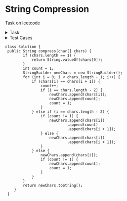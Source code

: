 # String Compression



[Task on leetcode](https://leetcode.com/problems/string-compression/)
<details>
<summary>Task</summary>
Given an array of characters chars, compress it using the following algorithm:

Begin with an empty string s. For each group of consecutive repeating characters in chars:

- If the group's length is 1, append the character to s.
- Otherwise, append the character followed by the group's length.
  
The compressed string s should not be returned separately, but instead, be stored in the input character array chars. Note that group lengths that are 10 or longer will be split into multiple characters in chars.
After you are done modifying the input array, return the new length of the array.
You must write an algorithm that uses only constant extra space.

</details>
<details>
<summary>Test Cases</summary>

- Input: ["a","a","b","b","c","c","c"]<br>Output: ["a","2","b","2","c","3"]  
- Input: ["a","b","b","b","b","b","b","b","b","b","b","b","b"]<br>Output: ["a","b","1","2"]

</details>

```
class Solution {
 public String compress(char[] chars) {
        if (chars.length == 1) {
            return String.valueOf(chars[0]);
        }
        int count = 1;
        StringBuilder newChars = new StringBuilder();
        for (int i = 0; i < chars.length - 1; i++) {
            if (chars[i] == chars[i + 1]) {
                count++;
                if (i == chars.length - 2) {
                    newChars.append(chars[i]);
                    newChars.append(count);
                    count = 1;
                }
            } else if (i == chars.length - 2) {
                if (count != 1) {
                    newChars.append(chars[i])
                            .append(count)
                            .append(chars[i + 1]);
                } else {
                    newChars.append(chars[i])
                            .append(chars[i + 1]);
                }
            } else {
                newChars.append(chars[i]);
                if (count != 1) {
                    newChars.append(count);
                    count = 1;
                }
            }
        }
        return newChars.toString();
    }
 }
```
